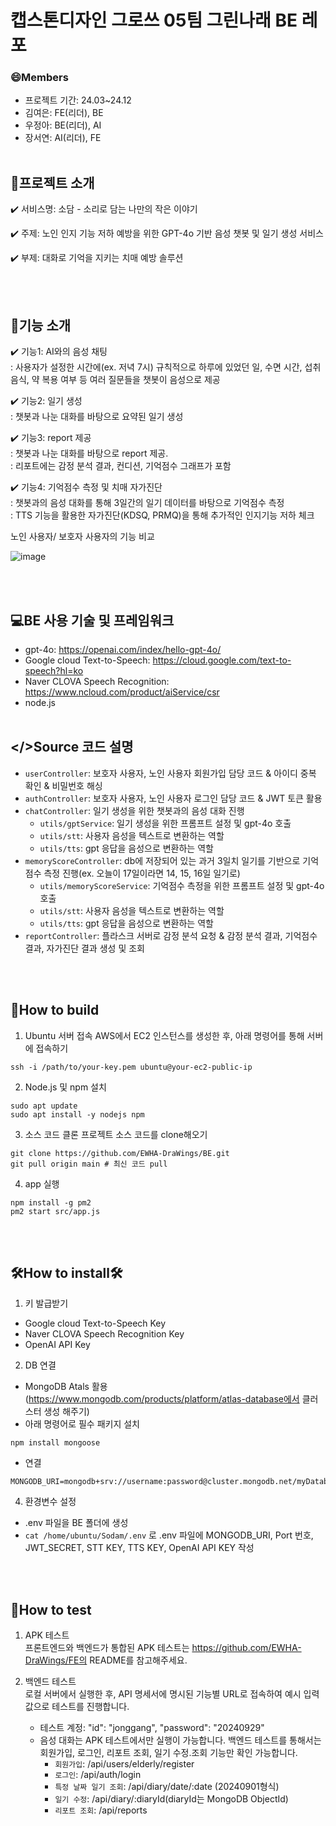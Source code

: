 # 캡스톤디자인 그로쓰 05팀 그린나래 BE 레포

### 😄Members
- 프로젝트 기간: 24.03~24.12
- 김여은: FE(리더), BE
- 우정아: BE(리더), AI
- 장서연: AI(리더), FE
<br><br>

## 📂프로젝트 소개
✔️ 서비스명: 소담 - 소리로 담는 나만의 작은 이야기

✔️ 주제: 노인 인지 기능 저하 예방을 위한 GPT-4o 기반 음성 챗봇 및 일기 생성 서비스

✔️ 부제: 대화로 기억을 지키는 치매 예방 솔루션

<br><br>

## 📂기능 소개
✔️ 기능1: AI와의 음성 채팅<br>
: 사용자가 설정한 시간에(ex. 저녁 7시) 규칙적으로 하루에 있었던 일, 수면 시간, 섭취 음식, 약 복용 여부 등 여러 질문들을 챗봇이 음성으로 제공

✔️ 기능2: 일기 생성<br>
: 챗봇과 나눈 대화를 바탕으로 요약된 일기 생성

✔️ 기능3: report 제공<br>
: 챗봇과 나눈 대화를 바탕으로 report 제공.<br>
: 리포트에는 감정 분석 결과, 컨디션, 기억점수 그래프가 포함<br>

✔️ 기능4: 기억점수 측정 및 치매 자가진단<br>
: 챗봇과의 음성 대화를 통해 3일간의 일기 데이터를 바탕으로 기억점수 측정<br>
: TTS 기능을 활용한 자가진단(KDSQ, PRMQ)을 통해 추가적인 인지기능 저하 체크<br>


노인 사용자/ 보호자 사용자의 기능 비교<br>

![image](https://github.com/user-attachments/assets/040638f8-0479-4595-9aad-38cc014b6a94)

<br><br>

## 💻BE 사용 기술 및 프레임워크
- gpt-4o: https://openai.com/index/hello-gpt-4o/
- Google cloud Text-to-Speech: https://cloud.google.com/text-to-speech?hl=ko
- Naver CLOVA Speech Recognition: https://www.ncloud.com/product/aiService/csr
- node.js
<br><br>

## </>Source 코드 설명
- ```userController```: 보호자 사용자, 노인 사용자 회원가입 담당 코드 & 아이디 중복 확인 & 비밀번호 해싱
- ```authController```: 보호자 사용자, 노인 사용자 로그인 담당 코드 & JWT 토큰 활용
- ```chatController```: 일기 생성을 위한 챗봇과의 음성 대화 진행
  - ```utils/gptService```: 일기 생성을 위한 프롬프트 설정 및 gpt-4o 호출
  - ```utils/stt```: 사용자 음성을 텍스트로 변환하는 역할
  - ```utils/tts```: gpt 응답을 음성으로 변환하는 역할
- ```memoryScoreController```: db에 저장되어 있는 과거 3일치 일기를 기반으로 기억점수 측정 진행(ex. 오늘이 17일이라면 14, 15, 16일 일기로)
  - ```utils/memoryScoreService```: 기억점수 측정을 위한 프롬프트 설정 및 gpt-4o 호출
  - ```utils/stt```: 사용자 음성을 텍스트로 변환하는 역할
  - ```utils/tts```: gpt 응답을 음성으로 변환하는 역할
- ```reportController```: 플라스크 서버로 감정 분석 요청 & 감정 분석 결과, 기억점수 결과, 자가진단 결과 생성 및 조회

<br><br>

## 🔨How to build
1. Ubuntu 서버 접속
AWS에서 EC2 인스턴스를 생성한 후, 아래 명령어를 통해 서버에 접속하기

```
ssh -i /path/to/your-key.pem ubuntu@your-ec2-public-ip
```

2. Node.js 및 npm 설치
   
```
sudo apt update
sudo apt install -y nodejs npm  
```

3. 소스 코드 클론
프로젝트 소스 코드를 clone해오기
```
git clone https://github.com/EWHA-DraWings/BE.git
git pull origin main # 최신 코드 pull
```

4. app 실행
```
npm install -g pm2
pm2 start src/app.js
```

<br><br>
## 🛠️How to install🛠
1. 키 발급받기
- Google cloud Text-to-Speech Key
- Naver CLOVA Speech Recognition Key
- OpenAI API Key

2. DB 연결
- MongoDB Atals 활용(https://www.mongodb.com/products/platform/atlas-database에서 클러스터 생성 해주기)
- 아래 명령어로 필수 패키지 설치
```
npm install mongoose 
```
- 연결
```
MONGODB_URI=mongodb+srv://username:password@cluster.mongodb.net/myDatabase
```
   
4. 환경변수 설정
- .env 파일을 BE 폴더에 생성
- ```cat /home/ubuntu/Sodam/.env``` 로  .env 파일에 MONGODB_URI, Port 번호, JWT_SECRET, STT KEY, TTS KEY, OpenAI API KEY 작성

<br><br>
## 📜How to test
1. APK 테스트<br>
   프론트엔드와 백엔드가 통합된 APK 테스트는 https://github.com/EWHA-DraWings/FE의 README를 참고해주세요.

2. 백엔드 테스트<br>
   로컬 서버에서 실행한 후, API 명세서에 명시된 기능별 URL로 접속하여 예시 입력값으로 테스트를 진행합니다.
   - 테스트 계정: "id": "jonggang", "password": "20240929"
   - 음성 대화는 APK 테스트에서만 실행이 가능합니다. 백엔드 테스트를 통해서는 회원가입, 로그인, 리포트 조회, 일기 수정.조회 기능만 확인 가능합니다.
     -  ```회원가입```: /api/users/elderly/register
     - ```로그인```: /api/auth/login
     - ```특정 날짜 일기 조회```: /api/diary/date/:date (20240901형식)
     - ```일기 수정```: /api/diary/:diaryId(diaryId는 MongoDB ObjectId)
     - ```리포트 조회```: /api/reports
